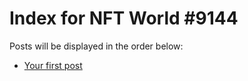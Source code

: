 # Index for NFT World #9144
Posts will be displayed in the order below:

- [Your first post](./001-first.md)

